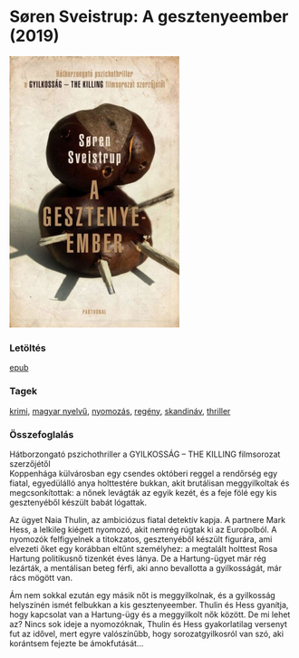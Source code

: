 # <a name="id_1490">Søren Sveistrup: A gesztenyeember (2019)</a>
<img src="https://github.com/BercziSandor/calibre_lib/raw/main/libs/main/Soren%20Sveistrup/A%20gesztenyeember%20%281490%29/cover.jpg" alt="cover" width="300"/>

### Letöltés
[epub](https://github.com/BercziSandor/calibre_lib/raw/main/libs/main/Soren%20Sveistrup/A%20gesztenyeember%20%281490%29/A%20gesztenyeember%20-%20Soren%20Sveistrup.epub)

### Tagek
[krimi](https://github.com/berczisandor/calibre_lib/libs/main/_tags/krimi.md), [magyar nyelvű](https://github.com/berczisandor/calibre_lib/libs/main/_tags/magyar%20nyelv%c5%b1.md), [nyomozás](https://github.com/berczisandor/calibre_lib/libs/main/_tags/nyomoz%c3%a1s.md), [regény](https://github.com/berczisandor/calibre_lib/libs/main/_tags/reg%c3%a9ny.md), [skandináv](https://github.com/berczisandor/calibre_lib/libs/main/_tags/skandin%c3%a1v.md), [thriller](https://github.com/berczisandor/calibre_lib/libs/main/_tags/thriller.md)

### Összefoglalás
<div><p class="description">Hátborzongató ​pszichothriller a GYILKOSSÁG – THE KILLING filmsorozat szerzőjétől<br>Koppenhága külvárosban egy csendes októberi reggel a rendőrség egy fiatal, egyedülálló anya holttestére bukkan, akit brutálisan meggyilkoltak és megcsonkítottak: a nőnek levágták az egyik kezét, és a feje fölé egy kis gesztenyéből készült babát lógattak.</p>
<p class="description">Az ügyet Naia Thulin, az ambiciózus fiatal detektív kapja. A partnere Mark Hess, a lelkileg kiégett nyomozó, akit nemrég rúgtak ki az Europolból. A nyomozók felfigyelnek a titokzatos, gesztenyéből készült figurára, ami elvezeti őket egy korábban eltűnt személyhez: a megtalált holttest Rosa Hartung politikusnő tizenkét éves lánya. De a Hartung-ügyet már rég lezárták, a mentálisan beteg férfi, aki anno bevallotta a gyilkosságát, már rács mögött van.</p>
<p class="description">Ám nem sokkal ezután egy másik nőt is meggyilkolnak, és a gyilkosság helyszínén ismét felbukkan a kis gesztenyeember. Thulin és Hess gyanítja, hogy kapcsolat van a Hartung-ügy és a meggyilkolt nők között. De mi lehet az? Nincs sok ideje a nyomozóknak, Thulin és Hess gyakorlatilag versenyt fut az idővel, mert egyre valószínűbb, hogy sorozatgyilkosról van szó, aki korántsem fejezte be ámokfutását…</p></div>


